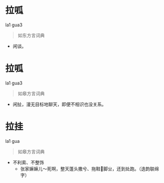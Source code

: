 # 拉呱
la1 gua3
> 如东方言词典
- 闲谈。

# 拉呱
la1 gua3
> 如皋方言词典
- 闲扯，漫无目标地聊天，即便不相识也没关系。

# 拉挂
la1 gua
> 如皋方言词典
- 不利索、不整饰
  - 张家嫲嫲儿～死啊，整天蓬头撒兮、拖鞋𨃚脚㞢，还到处跑。（迭韵联绵字）
